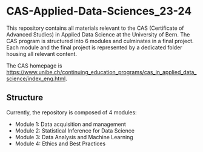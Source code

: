 # CAS-Applied-Data-Sciences_23-24

This repository contains all materials relevant to the CAS (Certificate of Advanced Studies) in Applied Data Science at the University of Bern. The CAS program is structured into 6 modules and culminates in a final project. Each module and the final project is represented by a dedicated folder housing all relevant content.

The CAS homepage is https://www.unibe.ch/continuing_education_programs/cas_in_applied_data_science/index_eng.html.

## Structure ##

Currently, the repository is composed of 4 modules:

- Module 1: Data acquisition and management
- Module 2: Statistical Inference for Data Science
- Module 3: Data Analysis and Machine Learning
- Module 4: Ethics and Best Practices

